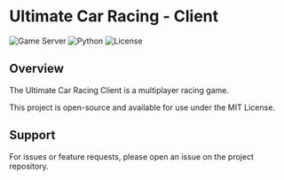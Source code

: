 # Ultimate Car Racing - Client

![Game Server](https://img.shields.io/badge/Game%20Server-Racing-brightgreen)
![Python](https://img.shields.io/badge/Python-3.7%2B-blue)
![License](https://img.shields.io/badge/License-MIT-yellow)

## Overview

The Ultimate Car Racing Client is a multiplayer racing game.



This project is open-source and available for use under the MIT License.

## Support

For issues or feature requests, please open an issue on the project repository.
